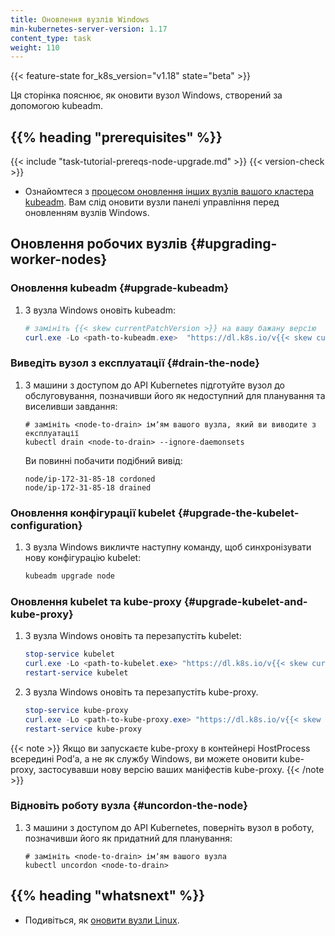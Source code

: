 ```yaml
---
title: Оновлення вузлів Windows
min-kubernetes-server-version: 1.17
content_type: task
weight: 110
---
```


<!-- overview -->

{{< feature-state for_k8s_version="v1.18" state="beta" >}}

Ця сторінка пояснює, як оновити вузол Windows, створений за допомогою kubeadm.

## {{% heading "prerequisites" %}}
 
{{< include "task-tutorial-prereqs-node-upgrade.md" >}} {{< version-check >}}

* Ознайомтеся з [процесом оновлення інших вузлів вашого кластера kubeadm](/docs/tasks/administer-cluster/kubeadm/kubeadm-upgrade). Вам слід оновити вузли панелі управління перед оновленням вузлів Windows.

<!-- steps -->

## Оновлення робочих вузлів {#upgrading-worker-nodes}

### Оновлення kubeadm {#upgrade-kubeadm}

1. З вузла Windows оновіть kubeadm:

    ```powershell
    # замініть {{< skew currentPatchVersion >}} на вашу бажану версію
    curl.exe -Lo <path-to-kubeadm.exe>  "https://dl.k8s.io/v{{< skew currentPatchVersion >}}/bin/windows/amd64/kubeadm.exe"
    ```

### Виведіть вузол з експлуатації {#drain-the-node}

1. З машини з доступом до API Kubernetes підготуйте вузол до обслуговування, позначивши його як недоступний для планування та виселивши завдання:

    ```shell
    # замініть <node-to-drain> імʼям вашого вузла, який ви виводите з експлуатації
    kubectl drain <node-to-drain> --ignore-daemonsets
    ```

    Ви повинні побачити подібний вивід:

    ```none
    node/ip-172-31-85-18 cordoned
    node/ip-172-31-85-18 drained
    ```

### Оновлення конфігурації kubelet {#upgrade-the-kubelet-configuration}

1. З вузла Windows викличте наступну команду, щоб синхронізувати нову конфігурацію kubelet:

    ```powershell
    kubeadm upgrade node
    ```

### Оновлення kubelet та kube-proxy {#upgrade-kubelet-and-kube-proxy}

1. З вузла Windows оновіть та перезапустіть kubelet:

    ```powershell
    stop-service kubelet
    curl.exe -Lo <path-to-kubelet.exe> "https://dl.k8s.io/v{{< skew currentPatchVersion >}}/bin/windows/amd64/kubelet.exe"
    restart-service kubelet
    ```

2. З вузла Windows оновіть та перезапустіть kube-proxy.

    ```powershell
    stop-service kube-proxy
    curl.exe -Lo <path-to-kube-proxy.exe> "https://dl.k8s.io/v{{< skew currentPatchVersion >}}/bin/windows/amd64/kube-proxy.exe"
    restart-service kube-proxy
    ```

{{< note >}}
Якщо ви запускаєте kube-proxy в контейнері HostProcess всередині Podʼа, а не як службу Windows, ви можете оновити kube-proxy, застосувавши нову версію ваших маніфестів kube-proxy.
{{< /note >}}

### Відновіть роботу вузла {#uncordon-the-node}

1. З машини з доступом до API Kubernetes, поверніть вузол в роботу, позначивши його як придатний для планування:

    ```shell
    # замініть <node-to-drain> імʼям вашого вузла
    kubectl uncordon <node-to-drain>
    ```

## {{% heading "whatsnext" %}}

* Подивіться, як [оновити вузли Linux](/docs/tasks/administer-cluster/kubeadm/upgrading-linux-nodes/).
